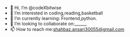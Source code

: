 - 👋 Hi, I’m @codeXbitwise
- 👀 I’m interested in coding,reading,basketball
- 🌱 I’m currently learning: Frontend,python.
- 💞️ I’m looking to collaborate on:______
- 📫 How to reach me:shahbaz.ansari30055@gmail.com

<!---
codeXbitwise/codeXbitwise is a ✨ special ✨ repository because its `README.md` (this file) appears on your GitHub profile.
You can click the Preview link to take a look at your changes.
--->
